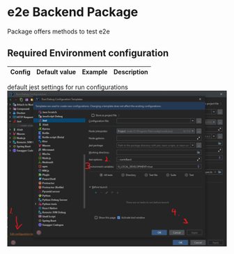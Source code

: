 # e2e Backend Package

Package offers methods to test e2e


## Required Environment configuration
| Config  | Default value | Example | Description |
|---|---|---|---|



default jest settings for run configurations
![img.png](img.png)